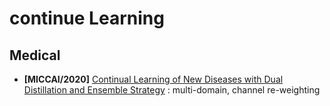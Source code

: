 # continue Learning 

## Medical 
- **[MICCAI/2020]** [Continual Learning of New Diseases with Dual Distillation and Ensemble Strategy](https://link.springer.com/chapter/10.1007/978-3-030-59710-8_17) : multi-domain, channel re-weighting
